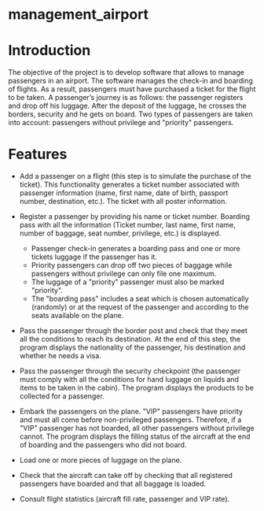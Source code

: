 # management_airport

# Introduction 
The objective of the project is to develop software that allows to manage passengers in an airport.
The software manages the check-in and boarding of flights. As a result, passengers must have purchased a ticket for the flight to be taken.
A passenger’s journey is as follows: the passenger registers and drop off his luggage. After the deposit of the luggage, he crosses the borders, security and he gets on board.
Two types of passengers are taken into account: passengers without privilege and "priority" passengers.

# Features 
- Add a passenger on a flight (this step is to simulate the purchase of the ticket). This functionality generates a ticket number associated with passenger information (name, first name, date of birth, passport number, destination, etc.). The ticket with all poster information.

- Register a passenger by providing his name or ticket number. Boarding pass with all the information (Ticket number, last name, first name, number of baggage, seat number, privilege, etc.) is displayed.
  - Passenger check-in generates a boarding pass and one or more tickets luggage if the passenger has it.
  - Priority passengers can drop off two pieces of baggage while passengers without privilege can only file one maximum.
  - The luggage of a "priority" passenger must also be marked "priority".
  - The "boarding pass" includes a seat which is chosen automatically (randomly) or at the request of the passenger and according to the seats available on the plane.
  
- Pass the passenger through the border post and check that they meet all the conditions to reach its destination. At the end of this step, the program displays the nationality of the passenger, his destination and whether he needs a visa.

- Pass the passenger through the security checkpoint (the passenger must comply with all the conditions for hand luggage on liquids and items to be taken in the cabin). The program displays the products to be collected for a passenger.

- Embark the passengers on the plane. "VIP" passengers have priority and must all come before non-privileged passengers. Therefore, if a "VIP" passenger has not boarded, all other passengers without privilege cannot. The program displays the filling status of the aircraft at the end of boarding and the passengers who did not board.

- Load one or more pieces of luggage on the plane.

- Check that the aircraft can take off by checking that all registered passengers have boarded and that all baggage is loaded.

- Consult flight statistics (aircraft fill rate, passenger and VIP rate).

